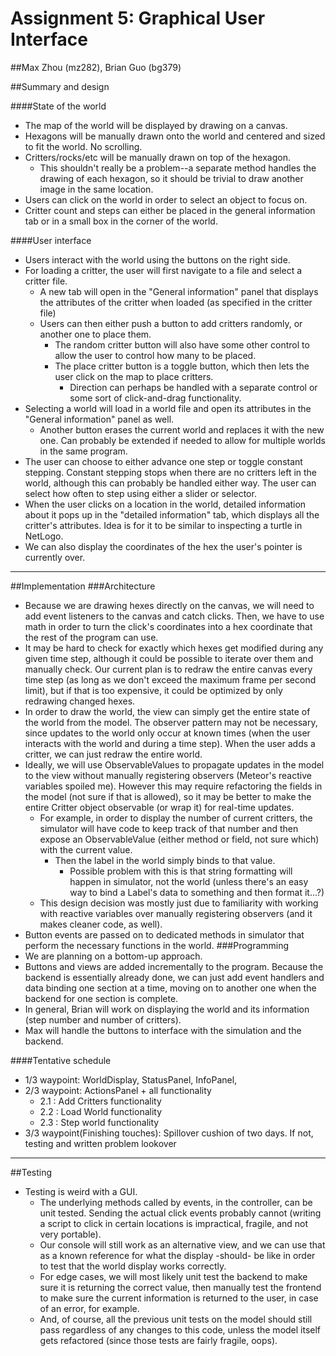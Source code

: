 # Assignment 5: Graphical User Interface
##Max Zhou (mz282), Brian Guo (bg379)

##Summary and design

####State of the world

* The map of the world will be displayed by drawing on a canvas.
* Hexagons will be manually drawn onto the world and centered and sized to fit the world.  No scrolling.
* Critters/rocks/etc will be manually drawn on top of the hexagon.
	* This shouldn't really be a problem--a separate method handles the drawing of each hexagon, so it should be trivial to draw another image in the same location.
* Users can click on the world in order to select an object to focus on.
* Critter count and steps can either be placed in the general information tab or in a small box in the corner of the world.

####User interface
 * Users interact with the world using the buttons on the right side.
 * For loading a critter, the user will first navigate to a file and select a critter file.
	 * A new tab will open in the "General information" panel that displays the attributes of the critter when loaded (as specified in the critter file)
	 * Users can then either push a button to add critters randomly, or another one to place them.
		 * The random critter button will also have some other control to allow the user to control how many to be placed.
		 * The place critter button is a toggle button, which then lets the user click on the map to place critters.
			 * Direction can perhaps be handled with a separate control or some sort of click-and-drag functionality.
 * Selecting a world will load in a world file and open its attributes in the "General information" panel as well.
	 * Another button erases the current world and replaces it with the new one.  Can probably be extended if needed to allow for multiple worlds in the same program.
 * The user can choose to either advance one step or toggle constant stepping.  Constant stepping stops when there are no critters left in the world, although this can probably be handled either way.  The user can select how often to step using either a slider or selector.
 * When the user clicks on a location in the world, detailed information about it pops up in the "detailed information" tab, which displays all the critter's attributes.  Idea is for it to be similar to inspecting a turtle in NetLogo.
 * We can also display the coordinates of the hex the user's pointer is currently over.

----
##Implementation
###Architecture
 * Because we are drawing hexes directly on the canvas, we will need to add event listeners to the canvas and catch clicks.  Then, we have to use math in order to turn the click's coordinates into a hex coordinate that the rest of the program can use.
 * It may be hard to check for exactly which hexes get modified during any given time step, although it could be possible to iterate over them and manually check.  Our current plan is to redraw the entire canvas every time step (as long as we don't exceed the maximum frame per second limit), but if that is too expensive, it could be optimized by only redrawing changed hexes.
 * In order to draw the world, the view can simply get the entire state of the world from the model.  The observer pattern may not be necessary, since updates to the world only occur at known times (when the user interacts with the world and during a time step).  When the user adds a critter, we can just redraw the entire world.
 * Ideally, we will use ObservableValues to propagate updates in the model to the view without manually registering observers (Meteor's reactive variables spoiled me).  However this may require refactoring the fields in the model (not sure if that is allowed), so it may be better to make the entire Critter object observable (or wrap it) for real-time updates.
	 * For example, in order to display the number of current critters, the simulator will have code to keep track of that number and then expose an ObservableValue (either method or field, not sure which) with the current value.
		 * Then the label in the world simply binds to that value.
			 * Possible problem with this is that string formatting will happen in simulator, not the world (unless there's an easy way to bind a Label's data to something and then format it...?)
	 * This design decision was mostly just due to familiarity with working with reactive variables over manually registering observers (and it makes cleaner code, as well).
 * Button events are passed on to dedicated methods in simulator that perform the necessary functions in the world.
###Programming
 * We are planning on a bottom-up approach.
 * Buttons and views are added incrementally to the program.  Because the backend is essentially already done, we can just add event handlers and data binding one section at a time, moving on to another one when the backend for one section is complete.
 * In general, Brian will work on displaying the world and its information (step number and number of critters).
 * Max will handle the buttons to interface with the simulation and the backend.

####Tentative schedule
  
  * 1/3 waypoint: WorldDisplay, StatusPanel, InfoPanel,
  * 2/3 waypoint: ActionsPanel + all functionality
      - 2.1 : Add Critters functionality
      - 2.2 : Load World functionality
      - 2.3 : Step world functionality
  * 3/3 waypoint(Finishing touches): Spillover cushion of two days. If not, testing and written problem lookover
  
  ---
##Testing
 * Testing is weird with a GUI.
	 * The underlying methods called by events, in the controller, can be unit tested.  Sending the actual click events probably cannot (writing a script to click in certain locations is impractical, fragile, and not very portable).
	 * Our console will still work as an alternative view, and we can use that as a known reference for what the display -should- be like in order to test that the world display works correctly.
	 * For edge cases, we will most likely unit test the backend to make sure it is returning the correct value, then manually test the frontend to make sure the current information is returned to the user, in case of an error, for example.
	 * And, of course, all the previous unit tests on the model should still pass regardless of any changes to this code, unless the model itself gets refactored (since those tests are fairly fragile, oops). 
